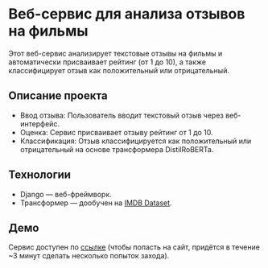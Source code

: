 # Веб-сервис для анализа отзывов на фильмы

Этот веб-сервис анализирует текстовые отзывы на фильмы и автоматически присваивает рейтинг (от 1 до 10), а также классифицирует отзыв как положительный или отрицательный.

## Описание проекта

- Ввод отзыва: Пользователь вводит текстовый отзыв через веб-интерфейс.
- Оценка: Сервис присваивает отзыву рейтинг от 1 до 10.
- Классификация: Отзыв классифицируется как положительный или отрицательный на основе трансформера DistilRoBERTa.

## Технологии

- Django — веб-фреймворк.
- Трансформер — дообучен на [IMDB Dataset](https://ai.stanford.edu/~amaas/data/sentiment/).

## Демо

Сервис доступен по [ссылке](https://movie-review-using-transformers.onrender.com/) (чтобы попасть на сайт, придётся в течение ~3 минут сделать несколько попыток захода).
